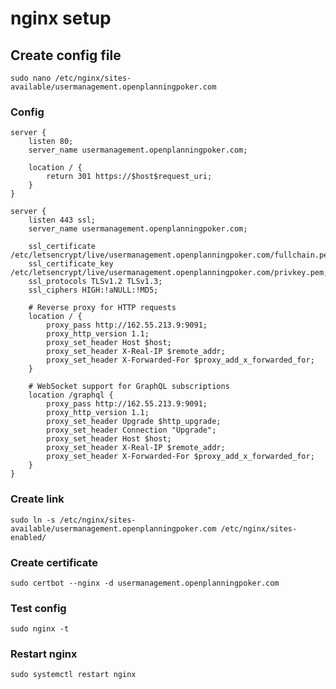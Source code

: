 # nginx setup

## Create config file

`sudo nano /etc/nginx/sites-available/usermanagement.openplanningpoker.com`

### Config
```
server {
    listen 80;
    server_name usermanagement.openplanningpoker.com;

    location / {
        return 301 https://$host$request_uri;
    }
}

server {
    listen 443 ssl;
    server_name usermanagement.openplanningpoker.com;

    ssl_certificate /etc/letsencrypt/live/usermanagement.openplanningpoker.com/fullchain.pem;
    ssl_certificate_key /etc/letsencrypt/live/usermanagement.openplanningpoker.com/privkey.pem;
    ssl_protocols TLSv1.2 TLSv1.3;
    ssl_ciphers HIGH:!aNULL:!MD5;

    # Reverse proxy for HTTP requests
    location / {
        proxy_pass http://162.55.213.9:9091;
        proxy_http_version 1.1;
        proxy_set_header Host $host;
        proxy_set_header X-Real-IP $remote_addr;
        proxy_set_header X-Forwarded-For $proxy_add_x_forwarded_for;
    }

    # WebSocket support for GraphQL subscriptions
    location /graphql {
        proxy_pass http://162.55.213.9:9091;
        proxy_http_version 1.1;
        proxy_set_header Upgrade $http_upgrade;
        proxy_set_header Connection "Upgrade";
        proxy_set_header Host $host;
        proxy_set_header X-Real-IP $remote_addr;
        proxy_set_header X-Forwarded-For $proxy_add_x_forwarded_for;
    }
}
```

### Create link

`sudo ln -s /etc/nginx/sites-available/usermanagement.openplanningpoker.com /etc/nginx/sites-enabled/`

### Create certificate

`sudo certbot --nginx -d usermanagement.openplanningpoker.com`

### Test config

`sudo nginx -t`

### Restart nginx

`sudo systemctl restart nginx`
